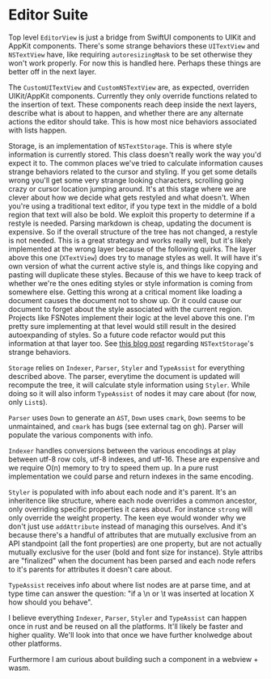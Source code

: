 #  Editor Suite

Top level `EditorView` is just a bridge from SwiftUI components to UIKit and AppKit components.
There's some strange behaviors these `UITextView` and `NSTextView` have, like requiring `autoresizingMask` to be set
otherwise they won't work properly. For now this is handled here. Perhaps these things are better off in the next layer.

The `CustomUITextView` and `CustomNSTextView` are, as expected, overriden UIKit/AppKit components. Currently they 
only override functions related to the insertion of text. These components reach deep inside the next layers, describe
what is about to happen, and whether there are any alternate actions the editor should take. This is how most nice 
behaviors associated with lists happen.

Storage, is an implementation of `NSTextStorage`. This is where style information is currently stored. This class doesn't
really work the way you'd expect it to. The common places we've tried to calculate information causes strange behaviors 
related to the cursor and styling. If you get some details wrong you'll get some very strange looking characters, scrolling
going crazy or cursor location jumping around. It's at this stage where we are clever about how we decide what gets 
restyled and what doesn't. When you're using a traditional text editor, if you type text in the middle of a bold region
that text will also be bold. We exploit this property to determine if a restyle is needed. Parsing markdown is cheap,
updating the document is expensive. So if the overall structure of the tree has not changed, a restyle is not needed. This
is a great strategy and works really well, but it's likely implemented at the wrong layer because of the following quirks.
The layer above this one (`XTextView`) does try to manage styles as well. It will have it's own version of what the current
active style is, and things like copying and pasting will duplicate these styles. Because of this we have to keep track of
whether we're the ones editing styles or style information is coming from somewhere else. Getting this wrong at a critical
moment like loading a document causes the document not to show up. Or it could cause our document to forget about the style
associated with the current region. Projects like FSNotes implement their logic at the level above this one. I'm pretty 
sure implementing at that level would still result in the desired autoexpanding of styles. So a future code refactor would
put this information at that layer too. See [this blog post](https://christiantietze.de/posts/2017/11/syntax-highlight-nstextstorage-insertion-point-change/) regarding `NSTextStorage`'s strange behaviors.

`Storage` relies on `Indexer`, `Parser`, `Styler` and `TypeAssist` for everything described above. The parser, everytime the document
is updated will recompute the tree, it will calculate style information using `Styler`. While doing so it will also inform
`TypeAssist` of nodes it may care about (for now, only `List`s).

`Parser` uses `Down` to generate an `AST`, `Down` uses `cmark`, `Down` seems to be unmaintained, and `cmark` has bugs (see
external tag on gh). Parser will populate the various components with info.

`Indexer` handles conversions between the various encodings at play between utf-8 row cols, utf-8 indexes, and utf-16. These
are expensive and we require O(n) memory to try to speed them up. In a pure rust implementation we could parse and return
indexes in the same encoding.

`Styler` is populated with info about each node and it's parent. It's an inheritence like structure, where each node
overrides a common ancestor, only overriding specific properties it cares about. For instance `strong` will only override
the weight property. The keen eye would wonder why we don't just use `addAttribute` instead of managing this ourselves.
And it's because there's a handful of attributes that are mutually exclusive from an API standpoint (all the font properties)
are one property, but are not actually mutually exclusive for the user (bold and font size for instance). Style attribs are
"finalized" when the document has been parsed and each node refers to it's parents for attributes it doesn't care about.

`TypeAssist` receives info about where list nodes are at parse time, and at type time can answer the question: "if a \n or 
\t was inserted at location X how should you behave".

I believe everything `Indexer`, `Parser`, `Styler` and `TypeAssist` can happen once in rust and be reused on all the
platforms. It'll likely be faster and higher quality. We'll look into that once we have further knolwedge about other
platforms.

Furthermore I am curious about building such a component in a webview + wasm. 

